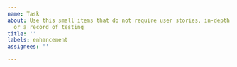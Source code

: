 ```yaml
---
name: Task
about: Use this small items that do not require user stories, in-depth characterisation
  or a record of testing
title: ''
labels: enhancement
assignees: ''

---
```

